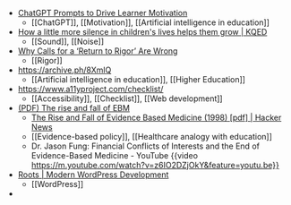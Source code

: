 - [ChatGPT Prompts to Drive Learner Motivation](https://drphilh.gumroad.com/l/xqkuf)
	- [[ChatGPT]], [[Motivation]], [[Artificial intelligence in education]]
- [How a little more silence in children's lives helps them grow | KQED](https://www.kqed.org/mindshift/61695/how-a-little-more-silence-in-childrens-lives-helps-them-grow)
	- [[Sound]], [[Noise]]
- [Why Calls for a ‘Return to Rigor’ Are Wrong](https://www.chronicle.com/article/why-calls-for-a-return-to-rigor-are-wrong)
	- [[Rigor]]
- https://archive.ph/8XmlQ
	- [[Artificial intelligence in education]], [[Higher Education]]
- https://www.a11yproject.com/checklist/
	- [[Accessibility]], [[Checklist]], [[Web development]]
- [(PDF) The rise and fall of EBM](https://www.researchgate.net/publication/13574786_The_rise_and_fall_of_EBM)
	- [The Rise and Fall of Evidence Based Medicine (1998) [pdf] | Hacker News](https://news.ycombinator.com/item?id=36153527)
	- [[Evidence-based policy]], [[Healthcare analogy with education]]
	- Dr. Jason Fung: Financial Conflicts of Interests and the End of Evidence-Based Medicine - YouTube {{video https://m.youtube.com/watch?v=z6IO2DZjOkY&feature=youtu.be}}
- [Roots | Modern WordPress Development](https://roots.io/)
	- [[WordPress]]
-